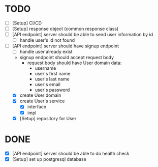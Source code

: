 # TODO
- [ ] [Setup] CI/CD
- [ ] [Setup] response object (common response class)
- [ ] [API endpoint] server should be able to send user information by id
    - [ ] handle user's id not found
- [ ] [API endpoint] server should have signup endpoint
    - [ ] handle user already exist
    - signup endpoint should accept request body
        - request body should have User domain data:
          - username
          - user's first name
          - user's last name
          - user's email
          - user's password
    - [x] create User domain
    - [x] create User's service
        - [x] interface
        - [x] impl
    - [x] [Setup] repository for User

# DONE
- [x] [API endpoint] server should be able to do health check
- [x] [Setup] set up postgresql database